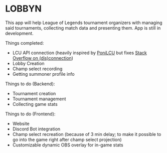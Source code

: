 # LOBBYN

This app will help League of Legends tournament organizers with managing said tournaments, collecting match data and presenting them. App is still in development.

Things completed:
- LCU API connection (heavily inspired by [PoniLCU](https://github.com/Ponita0/PoniLCU) but fixes [Stack Overflow on (dis)connection](https://github.com/Ponita0/PoniLCU/issues/19))
- Lobby Creation
- Champ select recording
- Getting summoner profile info

Things to do (Backend):
- Tournament creation
- Tournament management
- Collecting game stats


Things to do (Frontend):
- Website 
- Discord Bot integration
- Champ select recreation (because of 3 min delay; to make it possible to go into the game right after champ select projection)
- Customizable dynamic OBS overlay for in-game stats